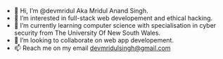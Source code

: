 - 👋 Hi, I’m @devmridul Aka Mridul Anand Singh.
- 👀 I’m interested in full-stack web developement and ethical hacking.
- 🌱 I’m currently learning computer science with specialisation in cyber security from The University Of New South Wales.
- 💞️ I’m looking to collaborate on web app developement. 
- 📫 Reach me on my email devmridulsingh@gmail.com

<!---
devmridul/devmridul is a ✨ special ✨ repository because its `README.md` (this file) appears on your GitHub profile.
You can click the Preview link to take a look at your changes.
--->
